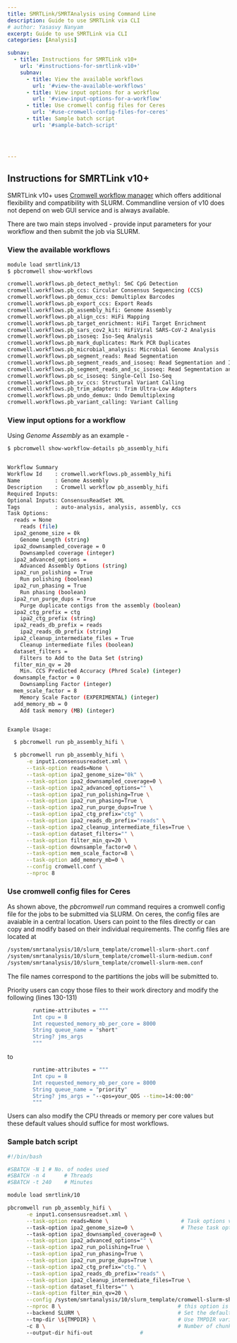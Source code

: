 ```yaml
---
title: SMRTLink/SMRTAnalysis using Command Line
description: Guide to use SMRTLink via CLI
# author: Yasasvy Nanyam
excerpt: Guide to use SMRTLink via CLI
categories: [Analysis]

subnav:
  - title: Instructions for SMRTLink v10+
    url: '#instructions-for-smrtlink-v10+'
    subnav:
      - title: View the available workflows
        url: '#view-the-available-workflows'
      - title: View input options for a workflow
        url: '#view-input-options-for-a-workflow'
      - title: Use cromwell config files for Ceres
        url: '#use-cromwell-config-files-for-ceres'
      - title: Sample batch script
        url: '#sample-batch-script'




---
```

## Instructions for SMRTLink v10+

SMRTLink v10+ uses [Cromwell workflow manager](https://cromwell.readthedocs.io/en/stable/) which offers additional flexibility and compatibility with SLURM. Commandline version of v10 does not depend on web GUI service and is always available.

There are two main steps involved - provide input parameters for your workflow and then submit the job via SLURM. 

### View the available workflows

```bash
module load smrtlink/13
$ pbcromwell show-workflows

cromwell.workflows.pb_detect_methyl: 5mC CpG Detection
cromwell.workflows.pb_ccs: Circular Consensus Sequencing (CCS)
cromwell.workflows.pb_demux_ccs: Demultiplex Barcodes
cromwell.workflows.pb_export_ccs: Export Reads
cromwell.workflows.pb_assembly_hifi: Genome Assembly
cromwell.workflows.pb_align_ccs: HiFi Mapping
cromwell.workflows.pb_target_enrichment: HiFi Target Enrichment
cromwell.workflows.pb_sars_cov2_kit: HiFiViral SARS-CoV-2 Analysis
cromwell.workflows.pb_isoseq: Iso-Seq Analysis
cromwell.workflows.pb_mark_duplicates: Mark PCR Duplicates
cromwell.workflows.pb_microbial_analysis: Microbial Genome Analysis
cromwell.workflows.pb_segment_reads: Read Segmentation
cromwell.workflows.pb_segment_reads_and_isoseq: Read Segmentation and Iso-Seq
cromwell.workflows.pb_segment_reads_and_sc_isoseq: Read Segmentation and Single-Cell Iso-Seq
cromwell.workflows.pb_sc_isoseq: Single-Cell Iso-Seq
cromwell.workflows.pb_sv_ccs: Structural Variant Calling
cromwell.workflows.pb_trim_adapters: Trim Ultra-Low Adapters
cromwell.workflows.pb_undo_demux: Undo Demultiplexing
cromwell.workflows.pb_variant_calling: Variant Calling
```

### View input options for a workflow

Using *Genome Assembly* as an example - 

```bash
$ pbcromwell show-workflow-details pb_assembly_hifi


Workflow Summary
Workflow Id    : cromwell.workflows.pb_assembly_hifi
Name           : Genome Assembly
Description    : Cromwell workflow pb_assembly_hifi
Required Inputs: 
Optional Inputs: ConsensusReadSet XML
Tags           : auto-analysis, analysis, assembly, ccs 
Task Options:
  reads = None
    reads (file)
  ipa2_genome_size = 0k
    Genome Length (string)
  ipa2_downsampled_coverage = 0
    Downsampled coverage (integer)
  ipa2_advanced_options = 
    Advanced Assembly Options (string)
  ipa2_run_polishing = True
    Run polishing (boolean)
  ipa2_run_phasing = True
    Run phasing (boolean)
  ipa2_run_purge_dups = True
    Purge duplicate contigs from the assembly (boolean)
  ipa2_ctg_prefix = ctg
    ipa2_ctg_prefix (string)
  ipa2_reads_db_prefix = reads
    ipa2_reads_db_prefix (string)
  ipa2_cleanup_intermediate_files = True
    Cleanup intermediate files (boolean)
  dataset_filters = 
    Filters to Add to the Data Set (string)
  filter_min_qv = 20
    Min. CCS Predicted Accuracy (Phred Scale) (integer)
  downsample_factor = 0
    Downsampling Factor (integer)
  mem_scale_factor = 8
    Memory Scale Factor (EXPERIMENTAL) (integer)
  add_memory_mb = 0
    Add task memory (MB) (integer)


Example Usage:

  $ pbcromwell run pb_assembly_hifi \

  $ pbcromwell run pb_assembly_hifi \
      -e input1.consensusreadset.xml \
      --task-option reads=None \
      --task-option ipa2_genome_size="0k" \
      --task-option ipa2_downsampled_coverage=0 \
      --task-option ipa2_advanced_options="" \
      --task-option ipa2_run_polishing=True \
      --task-option ipa2_run_phasing=True \
      --task-option ipa2_run_purge_dups=True \
      --task-option ipa2_ctg_prefix="ctg" \
      --task-option ipa2_reads_db_prefix="reads" \
      --task-option ipa2_cleanup_intermediate_files=True \
      --task-option dataset_filters="" \
      --task-option filter_min_qv=20 \
      --task-option downsample_factor=0 \
      --task-option mem_scale_factor=8 \
      --task-option add_memory_mb=0 \
      --config cromwell.conf \
      --nproc 8
```   

### Use cromwell config files for Ceres

As shown above, the *pbcromwell run* command requires a cromwell config file for the jobs to be submitted via SLURM. On ceres, the config files are avaiable in a central location. Users can point to the files directly or can copy and modify based on their individual requirements. The config files are located at 
```bash
/system/smrtanalysis/10/slurm_template/cromwell-slurm-short.conf
/system/smrtanalysis/10/slurm_template/cromwell-slurm-medium.conf
/system/smrtanalysis/10/slurm_template/cromwell-slurm-mem.conf
```
The file names correspond to the partitions the jobs will be submitted to. 

Priority users can copy those files to their work directory and modify the following (lines 130-131)

```bash
        runtime-attributes = """
        Int cpu = 8
        Int requested_memory_mb_per_core = 8000
        String queue_name = "short"
        String? jms_args
        """
```

to

```bash
        runtime-attributes = """
        Int cpu = 8
        Int requested_memory_mb_per_core = 8000
        String queue_name = "priority"
        String? jms_args = "--qos=your_QOS --time=14:00:00" 
        """
```
 
Users can also modify the CPU threads or memory per core values but these default values should suffice for most workflows. 

### Sample batch script

```bash
#!/bin/bash

#SBATCH -N 1 # No. of nodes used
#SBATCH -n 4      # Threads 
#SBATCH -t 240    # Minutes

module load smrtlink/10

pbcromwell run pb_assembly_hifi \
      -e input1.consensusreadset.xml \
      --task-option reads=None \                       # Task options vary based on the workflow
      --task-option ipa2_genome_size=0 \               # These task options are optional and will use default values if not specified
      --task-option ipa2_downsampled_coverage=0 \
      --task-option ipa2_advanced_options="" \
      --task-option ipa2_run_polishing=True \
      --task-option ipa2_run_phasing=True \
      --task-option ipa2_run_purge_dups=True \
      --task-option ipa2_ctg_prefix="ctg." \
      --task-option ipa2_reads_db_prefix="reads" \
      --task-option ipa2_cleanup_intermediate_files=True \
      --task-option dataset_filters="" \
      --task-option filter_min_qv=20 \
      --config /system/smrtanalysis/10/slurm_template/cromwell-slurm-short.conf \
      --nproc 8 \                                     # this option is required for some stages in the pipeline
      --backend SLURM \                               # Set the default backend
      --tmp-dir \${TMPDIR} \                          # Use TMPDIR variable
      -c 8 \                                          # Number of chunks
      --output-dir hifi-out			      # 
```
